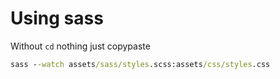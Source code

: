 # Using sass

Without `cd` nothing just copypaste

```cmd
sass --watch assets/sass/styles.scss:assets/css/styles.css
```
